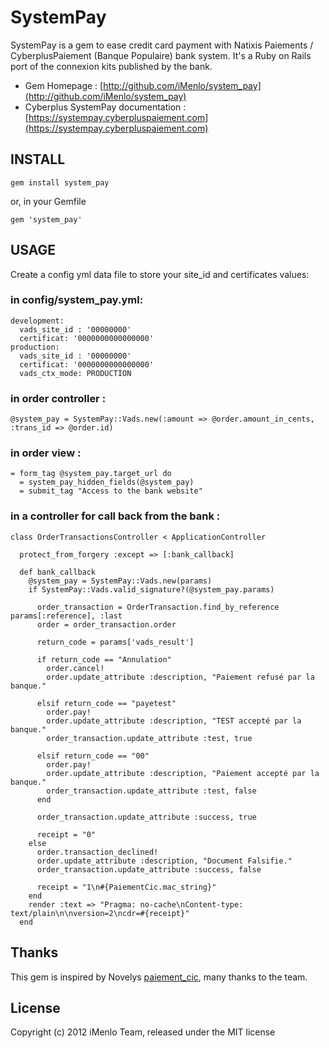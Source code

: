# SystemPay

SystemPay is a gem to ease credit card payment with Natixis Paiements / CyberplusPaiement (Banque Populaire) bank system. It's a Ruby on Rails port of the connexion kits published by the bank. 

* Gem Homepage : [http://github.com/iMenlo/system_pay](http://github.com/iMenlo/system_pay)
* Cyberplus SystemPay documentation : [https://systempay.cyberpluspaiement.com](https://systempay.cyberpluspaiement.com)

## INSTALL

    gem install system_pay

or, in your Gemfile

    gem 'system_pay'
    
## USAGE

   Create a config yml data file to store your site_id and certificates values:

### in config/system_pay.yml:

    development:
      vads_site_id : '00000000'
      certificat: '0000000000000000'
    production:
      vads_site_id : '00000000'
      certificat: '0000000000000000'
      vads_ctx_mode: PRODUCTION
  
### in order controller :

    @system_pay = SystemPay::Vads.new(:amount => @order.amount_in_cents, :trans_id => @order.id)   

### in order view :

    = form_tag @system_pay.target_url do
      = system_pay_hidden_fields(@system_pay)
      = submit_tag "Access to the bank website"

### in a controller for call back from the bank :

    class OrderTransactionsController < ApplicationController

      protect_from_forgery :except => [:bank_callback]

      def bank_callback
        @system_pay = SystemPay::Vads.new(params)
        if SystemPay::Vads.valid_signature?(@system_pay.params)
        
          order_transaction = OrderTransaction.find_by_reference params[:reference], :last
          order = order_transaction.order

          return_code = params['vads_result']

          if return_code == "Annulation"
            order.cancel!
            order.update_attribute :description, "Paiement refusé par la banque."

          elsif return_code == "payetest"
            order.pay!
            order.update_attribute :description, "TEST accepté par la banque."
            order_transaction.update_attribute :test, true

          elsif return_code == "00"
            order.pay!
            order.update_attribute :description, "Paiement accepté par la banque."
            order_transaction.update_attribute :test, false
          end

          order_transaction.update_attribute :success, true
      
          receipt = "0"
        else
          order.transaction_declined!
          order.update_attribute :description, "Document Falsifie."
          order_transaction.update_attribute :success, false

          receipt = "1\n#{PaiementCic.mac_string}"
        end
        render :text => "Pragma: no-cache\nContent-type: text/plain\n\nversion=2\ncdr=#{receipt}"
      end


## Thanks

This gem is inspired by Novelys [paiement_cic](http://github.com/novelys/paiementcic), many thanks to the team.

## License
Copyright (c) 2012 iMenlo Team, released under the MIT license
    